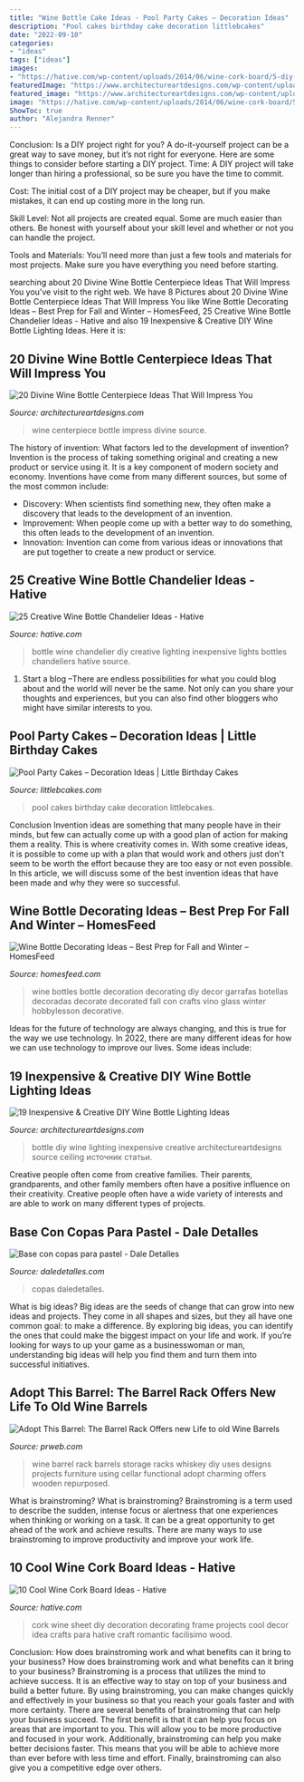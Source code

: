 ```yaml
---
title: "Wine Bottle Cake Ideas - Pool Party Cakes – Decoration Ideas"
description: "Pool cakes birthday cake decoration littlebcakes"
date: "2022-09-10"
categories:
- "ideas"
tags: ["ideas"]
images:
- "https://hative.com/wp-content/uploads/2014/06/wine-cork-board/5-diy-wine-cork-board-ideas.jpg"
featuredImage: "https://www.architectureartdesigns.com/wp-content/uploads/2016/10/8-19.jpg"
featured_image: "https://www.architectureartdesigns.com/wp-content/uploads/2015/01/102-630x839.jpg"
image: "https://hative.com/wp-content/uploads/2014/06/wine-cork-board/5-diy-wine-cork-board-ideas.jpg"
ShowToc: true
author: "Alejandra Renner"
---
```



Conclusion: Is a DIY project right for you?
A do-it-yourself project can be a great way to save money, but it’s not right for everyone. Here are some things to consider before starting a DIY project.
Time: A DIY project will take longer than hiring a professional, so be sure you have the time to commit.

Cost: The initial cost of a DIY project may be cheaper, but if you make mistakes, it can end up costing more in the long run.

Skill Level: Not all projects are created equal. Some are much easier than others. Be honest with yourself about your skill level and whether or not you can handle the project.

Tools and Materials: You’ll need more than just a few tools and materials for most projects. Make sure you have everything you need before starting.

	

		
searching about 20 Divine Wine Bottle Centerpiece Ideas That Will Impress You you've visit to the right web. We have 8 Pictures about 20 Divine Wine Bottle Centerpiece Ideas That Will Impress You like Wine Bottle Decorating Ideas – Best Prep for Fall and Winter – HomesFeed, 25 Creative Wine Bottle Chandelier Ideas - Hative and also 19 Inexpensive &amp; Creative DIY Wine Bottle Lighting Ideas. Here it is:
		
    
## 20 Divine Wine Bottle Centerpiece Ideas That Will Impress You

<img loading=lazy src="https://www.architectureartdesigns.com/wp-content/uploads/2016/10/8-19.jpg" onerror="this.onerror=null;this.src='https://tse4.mm.bing.net/th?id=OIP.N7YVCb-0WuGRG4fjOqmZBwHaLH&amp;pid=15.1';" alt="20 Divine Wine Bottle Centerpiece Ideas That Will Impress You">

_Source: architectureartdesigns.com_

>wine centerpiece bottle impress divine source. 

	

The history of invention: What factors led to the development of invention?
Invention is the process of taking something original and creating a new product or service using it. It is a key component of modern society and economy. Inventions have come from many different sources, but some of the most common include: 
- Discovery: When scientists find something new, they often make a discovery that leads to the development of an invention. 
- Improvement: When people come up with a better way to do something, this often leads to the development of an invention. 
- Innovation: Invention can come from various ideas or innovations that are put together to create a new product or service.

    
## 25 Creative Wine Bottle Chandelier Ideas - Hative

<img loading=lazy src="https://hative.com/wp-content/uploads/2014/03/wine-bottle-chandeliers/8-diy-wine-bottle-chandelier.jpg" onerror="this.onerror=null;this.src='https://tse1.mm.bing.net/th?id=OIP.0c7gLvrm6aX6b5NfoiJFNQHaLP&amp;pid=15.1';" alt="25 Creative Wine Bottle Chandelier Ideas - Hative">

_Source: hative.com_

>bottle wine chandelier diy creative lighting inexpensive lights bottles chandeliers hative source. 

	

1. Start a blog –There are endless possibilities for what you could blog about and the world will never be the same. Not only can you share your thoughts and experiences, but you can also find other bloggers who might have similar interests to you. 

    
## Pool Party Cakes – Decoration Ideas | Little Birthday Cakes

<img loading=lazy src="https://www.littlebcakes.com/wp-content/uploads/2014/01/Pool-Party-Birthday-Cakes.jpg" onerror="this.onerror=null;this.src='https://tse3.mm.bing.net/th?id=OIP.euIoLmAfSP3u8jf_5Q4yjAHaKa&amp;pid=15.1';" alt="Pool Party Cakes – Decoration Ideas | Little Birthday Cakes">

_Source: littlebcakes.com_

>pool cakes birthday cake decoration littlebcakes. 

	

Conclusion
Invention ideas are something that many people have in their minds, but few can actually come up with a good plan of action for making them a reality. This is where creativity comes in. With some creative ideas, it is possible to come up with a plan that would work and others just don't seem to be worth the effort because they are too easy or not even possible. In this article, we will discuss some of the best invention ideas that have been made and why they were so successful.

    
## Wine Bottle Decorating Ideas – Best Prep For Fall And Winter – HomesFeed

<img loading=lazy src="https://homesfeed.com/wp-content/uploads/2015/09/vintage-diy-wine-bottle-decorating-ideas-with-yarn-application-and-large-letter-decoration-shaping-love-in-brown-and-white-tone.jpg" onerror="this.onerror=null;this.src='https://tse4.mm.bing.net/th?id=OIP.SrVa1VCq8HmTnPafDttV9gHaJ3&amp;pid=15.1';" alt="Wine Bottle Decorating Ideas – Best Prep for Fall and Winter – HomesFeed">

_Source: homesfeed.com_

>wine bottles bottle decoration decorating diy decor garrafas botellas decoradas decorate decorated fall con crafts vino glass winter hobbylesson decorative. 

	

Ideas for the future of technology are always changing, and this is true for the way we use technology. In 2022, there are many different ideas for how we can use technology to improve our lives. Some ideas include: 

    
## 19 Inexpensive &amp; Creative DIY Wine Bottle Lighting Ideas

<img loading=lazy src="https://www.architectureartdesigns.com/wp-content/uploads/2015/01/102-630x839.jpg" onerror="this.onerror=null;this.src='https://tse4.mm.bing.net/th?id=OIP.jyhJLC2aJwIvnBLKmC5CcwHaJ3&amp;pid=15.1';" alt="19 Inexpensive &amp; Creative DIY Wine Bottle Lighting Ideas">

_Source: architectureartdesigns.com_

>bottle diy wine lighting inexpensive creative architectureartdesigns source ceiling источник статьи. 

	

Creative people often come from creative families. Their parents, grandparents, and other family members often have a positive influence on their creativity. Creative people often have a wide variety of interests and are able to work on many different types of projects.

    
## Base Con Copas Para Pastel - Dale Detalles

<img loading=lazy src="https://i0.wp.com/www.daledetalles.com/wp-content/uploads/2016/06/pastel-con-base-de-copas3.jpg" onerror="this.onerror=null;this.src='https://tse1.mm.bing.net/th?id=OIP.mq1i3QCjM3aLoNc72IDdjgHaLH&amp;pid=15.1';" alt="Base con copas para pastel - Dale Detalles">

_Source: daledetalles.com_

>copas daledetalles. 

	

What is big ideas?
Big ideas are the seeds of change that can grow into new ideas and projects. They come in all shapes and sizes, but they all have one common goal: to make a difference. By exploring big ideas, you can identify the ones that could make the biggest impact on your life and work. If you’re looking for ways to up your game as a businesswoman or man, understanding big ideas will help you find them and turn them into successful initiatives.

    
## Adopt This Barrel: The Barrel Rack Offers New Life To Old Wine Barrels

<img loading=lazy src="http://ww1.prweb.com/prfiles/2010/11/08/2412554/BarrelRack3stack.jpg" onerror="this.onerror=null;this.src='https://tse3.mm.bing.net/th?id=OIP.x4J0paAtpbAdLLTkR9hObAHaLJ&amp;pid=15.1';" alt="Adopt This Barrel: The Barrel Rack Offers new Life to old Wine Barrels">

_Source: prweb.com_

>wine barrel rack barrels storage racks whiskey diy uses designs projects furniture using cellar functional adopt charming offers wooden repurposed. 

	

What is brainstroming?
What is brainstroming? Brainstroming is a term used to describe the sudden, intense focus or alertness that one experiences when thinking or working on a task. It can be a great opportunity to get ahead of the work and achieve results. There are many ways to use brainstroming to improve productivity and improve your work life.

    
## 10 Cool Wine Cork Board Ideas - Hative

<img loading=lazy src="https://hative.com/wp-content/uploads/2014/06/wine-cork-board/5-diy-wine-cork-board-ideas.jpg" onerror="this.onerror=null;this.src='https://tse2.mm.bing.net/th?id=OIP.LC_eLTS1aO9AhoPacvPbEgHaLH&amp;pid=15.1';" alt="10 Cool Wine Cork Board Ideas - Hative">

_Source: hative.com_

>cork wine sheet diy decoration decorating frame projects cool decor idea crafts para hative craft romantic facilisimo wood. 

	

Conclusion: How does brainstroming work and what benefits can it bring to your business?
How does brainstroming work and what benefits can it bring to your business? Brainstroming is a process that utilizes the mind to achieve success. It is an effective way to stay on top of your business and build a better future. By using brainstroming, you can make changes quickly and effectively in your business so that you reach your goals faster and with more certainty. There are several benefits of brainstroming that can help your business succeed. The first benefit is that it can help you focus on areas that are important to you. This will allow you to be more productive and focused in your work. Additionally, brainstroming can help you make better decisions faster. This means that you will be able to achieve more than ever before with less time and effort. Finally, brainstroming can also give you a competitive edge over others.

